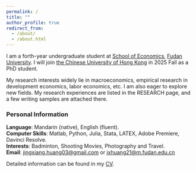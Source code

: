 ```yaml
---
permalink: /
title: ""
author_profile: true
redirect_from: 
  - /about/
  - /about.html
---
```


I am a forth-year undergraduate student at [School of Economics](https://econ.fudan.edu.cn/), [Fudan University](https://www.fudan.edu.cn). I will join [the Chinese University of Hong Kong](https://www.econ.cuhk.edu.hk/econ/en-gb/) in 2025 Fall as a PhD student.  

My research interests widely lie in macroeconomics, empirical research in development economics, labor economics, etc. I am also eager to explore new fields. My research experiences are listed in the RESEARCH page, and a few writing samples are attached there.


### Personal Information

**Language**: Mandarin (native), English (fluent).  
**Computer Skills**: Matlab, Python, Julia, Stata, LATEX, Adobe Premiere, Davinci Resolve.  
**Interests**: Badminton, Shooting Movies, Photography and Travel.  
**Email**: <jingxiang.huang03@gmail.com> or <jxhuang21@m.fudan.edu.cn>

Detailed information can be found in my [CV](/cv/).